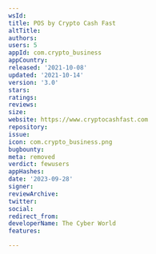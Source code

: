 ```yaml
---
wsId: 
title: POS by Crypto Cash Fast
altTitle: 
authors: 
users: 5
appId: com.crypto_business
appCountry: 
released: '2021-10-08'
updated: '2021-10-14'
version: '3.0'
stars: 
ratings: 
reviews: 
size: 
website: https://www.cryptocashfast.com
repository: 
issue: 
icon: com.crypto_business.png
bugbounty: 
meta: removed
verdict: fewusers
appHashes: 
date: '2023-09-28'
signer: 
reviewArchive: 
twitter: 
social: 
redirect_from: 
developerName: The Cyber World
features: 

---
```


